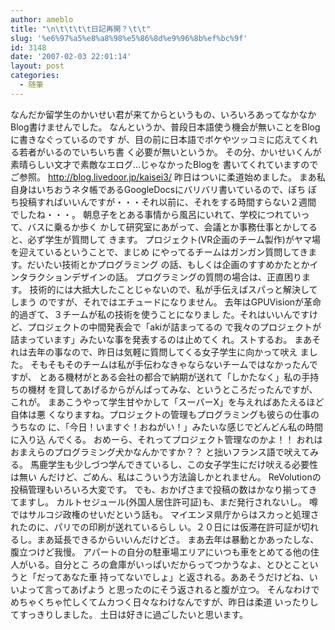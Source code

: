 ```yaml
---
author: ameblo
title: "\n\t\t\t\t日記再開？\t\t"
slug: '%e6%97%a5%e8%a8%98%e5%86%8d%e9%96%8b%ef%bc%9f'
id: 3148
date: '2007-02-03 22:01:14'
layout: post
categories:
  - 随筆
---
```


なんだか留学生のかいせい君が来てからというもの、いろいろあってなかなか Blog書けませんでした。 なんというか、普段日本語使う機会が無いことをBlogに書きなぐっているのです が、目の前に日本語でボケやツッコミに応えてくれる若者がいるのでいちいち書 く必要が無いというか。 その分、かいせいくんが素晴らしい文才で素敵なエログ...じゃなかったBlogを 書いてくれていますのでご参照。 http://blog.livedoor.jp/kaisei3/ 昨日はついに柔道始めました。 まあ私自身はいちおうネタ帳であるGoogleDocsにバリバリ書いているので、ぼち ぼち投稿すればいいんですが・・・それ以前に、それをする時間すらない２週間 でしたね・・・。 朝息子をとある事情から風呂にいれて、学校につれていって、バスに乗るか歩く かして研究室にあがって、会議とか事務仕事とかしてると、必ず学生が質問して きます。 プロジェクト(VR企画のチーム製作)がヤマ場を迎えているということで、まじめ にやってるチームはガンガン質問してきます。だいたい技術とかプログラミング の話、もしくは企画のすすめかたとかインタラクションデザインの話。 プログラミングの質問の場合は、正直困ります。 技術的には大抵大したことじゃないので、私が手伝えばスパっと解決してしまう のですが、それではエチュードになりません。 去年はGPUVisionが革命的過ぎて、３チームが私の技術を使うことになりまし た。それはいいんですけど、プロジェクトの中間発表会で「akiが詰まってるの で我々のプロジェクトが詰まっています」みたいな事を発表するのは止めてく れ。ストするお。 まあそれは去年の事なので、昨日は気軽に質問してくる女子学生に向かって吠え ました。 そもそもそのチームは私が手伝わなきゃならないチームではなかったんですが、 とある機材がとある会社の都合で納期が送れて「しかたなく」私の手持ちの機材 を貸してあげるからがんばってみな、というところだったんですが、これが。 まあこうやって学生甘やかして「スーパーX」を与えればあたえるほど自体は悪 くなりますね。プロジェクトの管理もプログラミングも彼らの仕事のうちなの に、「今日！いますぐ！おねがい！」みたいな感じでどんどん私の時間に入り込 んでくる。 おめーら、それってプロジェクト管理なのかよ！！ おれはおまえらのプログラミング犬かなんかですか？？ と拙いフランス語で吠えてみる。 馬鹿学生も少しづつ学んできているし、この女子学生にだけ吠える必要性は無い んだけど、ごめん、私はこういう方法論しかとれません。 ReVolutionの投稿管理もいろいろ大変です。 でも、おかげさまで投稿の数はかなり揃ってきてますし。 カルトセジュール(外国人居住許可証)も、まだ発行されないし。 噂ではサルコジ政権のせいだという話も。 マイエンヌ県庁からはスカっと処理されたのに、パリでの印刷が送れているらし い。２０日には仮滞在許可証が切れるし。まあ延長できるからいいんだけどさ。 まあ去年は暴動とかあったしな、腹立つけど我慢。 アパートの自分の駐車場エリアにいつも車をとめてる他の住人がいる。自分とこ ろの倉庫がいっぱいだからってつかうなよ、とひとこというと「だってあなた車 持ってないでしょ」と返される。ああそうだけどね、いいよって言ってあげよう と思ったのにそう返されると腹が立つ。 そんなわけでめちゃくちゃ忙しくてムカつく日々なわけなんですが、昨日は柔道 いったりしてすっきりしました。 土日は好きに過ごしたいと思います。